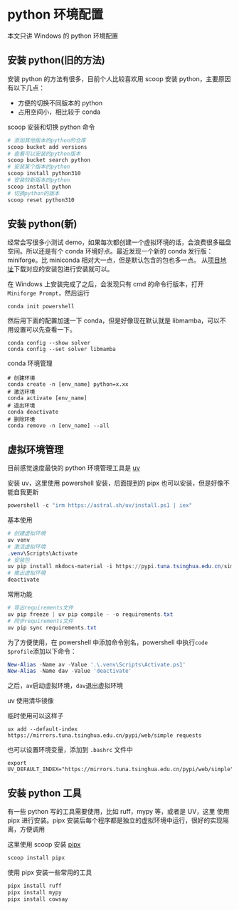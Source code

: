 # python 环境配置

本文只讲 Windows 的 python 环境配置

## 安装 python(旧的方法)

安装 python 的方法有很多，目前个人比较喜欢用 scoop 安装 python，主要原因有以下几点：

- 方便的切换不同版本的 python
- 占用空间小，相比较于 conda

scoop 安装和切换 python 命令

```powershell
# 添加其他版本的python的仓库
scoop bucket add versions
# 查看可以安装的python版本
scoop bucket search python
# 安装某个版本的python
scoop install python310
# 安装较新版本的python
scoop install python
# 切换python的版本
scoop reset python310
```

## 安装 python(新)

经常会写很多小测试 demo，如果每次都创建一个虚拟环境的话，会浪费很多磁盘空间。所以还是有个 conda 环境好点。最近发现一个新的 conda 发行版：miniforge。比 miniconda 相对大一点，但是默认包含的包也多一点。
从[项目地址](https://github.com/conda-forge/miniforge)下载对应的安装包进行安装就可以。

在 Windows 上安装完成了之后，会发现只有 cmd 的命令行版本，打开`Miniforge Prompt`，然后运行

```shell
conda init powershell
```

然后用下面的配置加速一下 conda，但是好像现在默认就是 libmamba，可以不用设置可以先查看一下。

```shell
conda config --show solver
conda config --set solver libmamba
```

conda 环境管理

```shell
# 创建环境
conda create -n [env_name] python=x.xx
# 激活环境
conda activate [env_name]
# 退出环境
conda deactivate
# 删除环境
conda remove -n [env_name] --all
```

## 虚拟环境管理

目前感觉速度最快的 python 环境管理工具是 [uv](https://github.com/astral-sh/uv)

安装 uv，这里使用 powershell 安装，后面提到的 pipx 也可以安装，但是好像不能自我更新

```powershell
powershell -c "irm https://astral.sh/uv/install.ps1 | iex"
```

基本使用

```powershell
# 创建虚拟环境
uv venv
# 激活虚拟环境
.venv\Scripts\Activate
# 安装包
uv pip install mkdocs-material -i https://pypi.tuna.tsinghua.edu.cn/simple
# 推出虚拟环境
deactivate
```

常用功能

```powershell
# 导出requirements文件
uv pip freeze | uv pip compile - -o requirements.txt
# 同步requirements文件
uv pip sync requirements.txt
```

为了方便使用，在 powershell 中添加命令别名，powershell 中执行`code $profile`添加以下命令：

```powershell
New-Alias -Name av -Value '.\.venv\Scripts\Activate.ps1'
New-Alias -Name dav -Value 'deactivate'
```

之后，`av`启动虚拟环境，`dav`退出虚拟环境

uv 使用清华镜像

临时使用可以这样子

```shell
ux add --default-index https://mirrors.tuna.tsinghua.edu.cn/pypi/web/simple requests
```

也可以设置环境变量，添加到 `.bashrc` 文件中

```shell
export UV_DEFAULT_INDEX="https://mirrors.tuna.tsinghua.edu.cn/pypi/web/simple"
```

## 安装 python 工具

有一些 python 写的工具需要使用，比如 ruff，mypy 等，或者是 UV，这里 使用 pipx 进行安装。pipx 安装后每个程序都是独立的虚拟环境中运行，很好的实现隔离，方便调用

这里使用 scoop 安装 [pipx](https://github.com/pypa/pipx)

```powershell
scoop install pipx
```

使用 pipx 安装一些常用的工具

```powershell
pipx install ruff
pipx install mypy
pipx install cowsay
```
